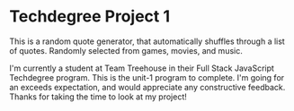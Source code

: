 # Techdegree Project 1

 This is a random quote generator, that automatically shuffles through a list of quotes.
 Randomly selected from games, movies, and music.

 I'm currently a student at Team Treehouse in their Full Stack JavaScript Techdegree program.
 This is the unit-1 program to complete. I'm going for an exceeds expectation, and would appreciate any 
 constructive feedback. Thanks for taking the time to look at my project!